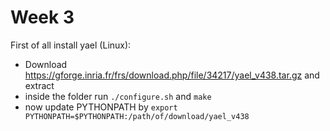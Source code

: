 # Week 3

First of all install yael (Linux):
 - Download https://gforge.inria.fr/frs/download.php/file/34217/yael_v438.tar.gz and extract
 - inside the folder run `./configure.sh` and `make`
 - now update PYTHONPATH by `export PYTHONPATH=$PYTHONPATH:/path/of/download/yael_v438`